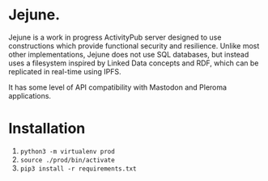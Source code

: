 # Jejune.

Jejune is a work in progress ActivityPub server designed to use constructions
which provide functional security and resilience.  Unlike most other
implementations, Jejune does not use SQL databases, but instead uses a
filesystem inspired by Linked Data concepts and RDF, which can be replicated
in real-time using IPFS.

It has some level of API compatibility with Mastodon and Pleroma applications.

# Installation

1. `python3 -m virtualenv prod`
2. `source ./prod/bin/activate`
3. `pip3 install -r requirements.txt`
